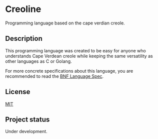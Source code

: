 # Creoline

Programming language based on the cape verdian creole.

## Description

This programming language was created to be easy for anyone who understands Cape Verdean creole while keeping the same versatility as other languages as
C or Golang.

For more concrete specifications about this language, you are recommended to read the [BNF Language Spec](./docs/BNF-Language-Spec.md).

<!--
## Visuals

TODO...

## Installation

TODO...

## Usage

TODO..

## Contributing

TODO...

-->

## License

[MIT](./LICENSE)

## Project status

Under development.

